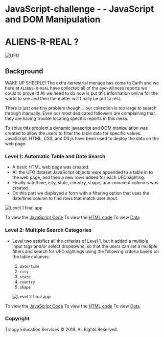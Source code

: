 # JavaScript-challenge - - JavaScript and DOM Manipulation

# ALIENS-R-REAL ?

![UFO]('UFO-level-2\static\images\nasa_ufo.png')

## Background

WAKE UP SHEEPLE! The extra-terrestrial menace has come to Earth and we here at `ALIENS-R-REAL` have collected all of the eye-witness reports we could to prove it! All we need to do now is put this information online for the world to see and then the matter will finally be put to rest.

There is just one tiny problem though... our collection is too large to search through manually. Even our most dedicated followers are complaining that they are having trouble locating specific reports in this mess.

To solve this problem,a dynamic javascript and DOM manipulation was created to allow the users to filter the table data for specific values. JavaScript, HTML, CSS, and D3.js have been used to deploy the data on the web page.

### Level 1: Automatic Table and Date Search 

* A basic HTML web page was created.
* All the UFO dataset JavaScript objects were appended to a table in to the web page, and then a new rows added for each UFO sighting.
* Finally date/time, city, state, country, shape, and comment columns was created.
* On this part we displayed a form with a filtering option that uses the date/time column to find rows that match user input.

![Level 1 final app]('UFO-level-1\static\images\final_app.png')

To view the [JavaScript Code]('UFO-level-1\static\js\app.js')
To view the [HTML code]('UFO-level-1\index.html')
To view [Data]('UFO-level-1\static\js\data.js')

### Level 2: Multiple Search Categories

* Level two satisfies all the criterias of Level 1, but it added a multiple input tags and/or select dropdowns, so that the users can set a multiple filters and search for UFO sightings using the following criteria based on the table columns:
  1. `date/time`
  2. `city`
  3. `state`
  4. `country`
  5. `shape`

  ![Level 2 final app]('UFO-level-2\static\images\final_app.png')

To view the [JavaScript Code]('UFO-level-2\static\js\app.js')
To view the [HTML code]('UFO-level-2\index.html')
To view [Data]('UFO-level-2\static\js\data.js')

### Copyright

Trilogy Education Services © 2019. All Rights Reserved.
